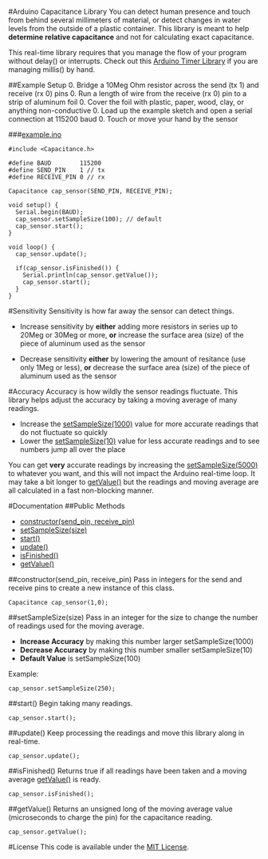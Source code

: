 #Arduino Capacitance Library
You can detect human presence and touch from behind several millimeters of material, or detect changes in water levels from the outside of a plastic container. This library is meant to help **determine relative capacitance** and not for calculating exact capacitance.

This real-time library requires that you manage the flow of your program without delay() or interrupts. Check out this [Arduino Timer Library](https://github.com/alextaujenis/Timer) if you are managing millis() by hand.

##Example Setup
0. Bridge a 10Meg Ohm resistor across the send (tx 1) and receive (rx 0) pins
0. Run a length of wire from the receive (rx 0) pin to a strip of aluminum foil
0. Cover the foil with plastic, paper, wood, clay, or anything non-conductive
0. Load up the example sketch and open a serial connection at 115200 baud
0. Touch or move your hand by the sensor

###[example.ino](https://github.com/alextaujenis/Capacitance/blob/master/example/example.ino)

    #include <Capacitance.h>

    #define BAUD        115200
    #define SEND_PIN    1 // tx
    #define RECEIVE_PIN 0 // rx

    Capacitance cap_sensor(SEND_PIN, RECEIVE_PIN);

    void setup() {
      Serial.begin(BAUD);
      cap_sensor.setSampleSize(100); // default
      cap_sensor.start();
    }

    void loop() {
      cap_sensor.update();

      if(cap_sensor.isFinished()) {
        Serial.println(cap_sensor.getValue());
        cap_sensor.start();
      }
    }

#Sensitivity
Sensitivity is how far away the sensor can detect things.

* Increase sensitivity by **either** adding more resistors in series up to 20Meg or 30Meg or more, **or** increase the surface area (size) of the piece of aluminum used as the sensor

* Decrease sensitivity **either** by lowering the amount of resitance (use only 1Meg or less), **or** decrease the surface area (size) of the piece of aluminum used as the sensor

#Accuracy
Accuracy is how wildly the sensor readings fluctuate. This library helps adjust the accuracy by taking a moving average of many readings.

* Increase the [setSampleSize(1000)](https://github.com/alextaujenis/Capacitance#setsamplesizesize) value for more accurate readings that do not fluctuate so quickly
* Lower the [setSampleSize(10)](https://github.com/alextaujenis/Capacitance#setsamplesizesize) value for less accurate readings and to see numbers jump all over the place

You can get **very** accurate readings by increasing the [setSampleSize(5000)](https://github.com/alextaujenis/Capacitance#setsamplesizesize) to whatever you want, and this will not impact the Arduino real-time loop. It may take a bit longer to [getValue()](https://github.com/alextaujenis/Capacitance#getvalue) but the readings and moving average are all calculated in a fast non-blocking manner.

#Documentation
##Public Methods

* [constructor(send\_pin, receive\_pin)](https://github.com/alextaujenis/Capacitance#constructorsend_pin-receive_pin)
* [setSampleSize(size)](https://github.com/alextaujenis/Capacitance#setsamplesizesize)
* [start()](https://github.com/alextaujenis/Capacitance#start)
* [update()](https://github.com/alextaujenis/Capacitance#update)
* [isFinished()](https://github.com/alextaujenis/Capacitance#isfinished)
* [getValue()](https://github.com/alextaujenis/Capacitance#getvalue)

##constructor(send\_pin, receive\_pin)
Pass in integers for the send and receive pins to create a new instance of this class.

    Capacitance cap_sensor(1,0);

##setSampleSize(size)
Pass in an integer for the size to change the number of readings used for the moving average.

* **Increase Accuracy** by making this number larger setSampleSize(1000)
* **Decrease Accuracy** by making this number smaller setSampleSize(10)
* **Default Value** is setSampleSize(100)

Example:

    cap_sensor.setSampleSize(250);

##start()
Begin taking many readings.

    cap_sensor.start();

##update()
Keep processing the readings and move this library along in real-time.

    cap_sensor.update();

##isFinished()
Returns true if all readings have been taken and a moving average [getValue()](https://github.com/alextaujenis/Capacitance#getvalue) is ready.

    cap_sensor.isFinished();

##getValue()
Returns an unsigned long of the moving average value (microseconds to charge the pin) for the capacitance reading.

    cap_sensor.getValue();

#License
This code is available under the [MIT License](http://opensource.org/licenses/mit-license.php).